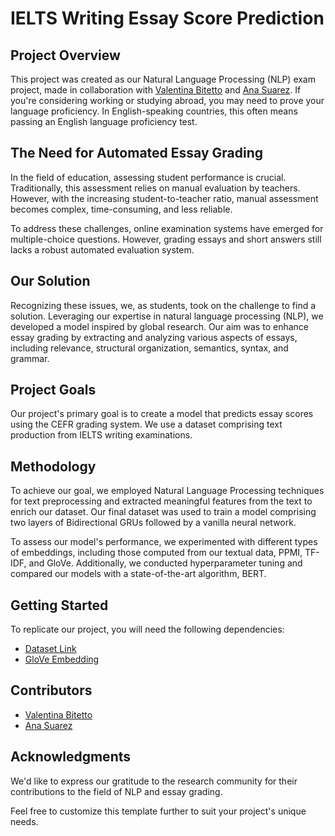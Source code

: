 # IELTS Writing Essay Score Prediction

## Project Overview

This project was created as our Natural Language Processing (NLP) exam project, made in collaboration with [Valentina Bitetto](https://github.com/valentinabitetto) and [Ana Suarez](https://github.com/Ana91119). If you're considering working or studying abroad, you may need to prove your language proficiency. In English-speaking countries, this often means passing an English language proficiency test.

## The Need for Automated Essay Grading

In the field of education, assessing student performance is crucial. Traditionally, this assessment relies on manual evaluation by teachers. However, with the increasing student-to-teacher ratio, manual assessment becomes complex, time-consuming, and less reliable.

To address these challenges, online examination systems have emerged for multiple-choice questions. However, grading essays and short answers still lacks a robust automated evaluation system.

## Our Solution

Recognizing these issues, we, as students, took on the challenge to find a solution. Leveraging our expertise in natural language processing (NLP), we developed a model inspired by global research. Our aim was to enhance essay grading by extracting and analyzing various aspects of essays, including relevance, structural organization, semantics, syntax, and grammar.

## Project Goals

Our project's primary goal is to create a model that predicts essay scores using the CEFR grading system. We use a dataset comprising text production from IELTS writing examinations.

## Methodology

To achieve our goal, we employed Natural Language Processing techniques for text preprocessing and extracted meaningful features from the text to enrich our dataset. Our final dataset was used to train a model comprising two layers of Bidirectional GRUs followed by a vanilla neural network.

To assess our model's performance, we experimented with different types of embeddings, including those computed from our textual data, PPMI, TF-IDF, and GloVe. Additionally, we conducted hyperparameter tuning and compared our models with a state-of-the-art algorithm, BERT.

## Getting Started

To replicate our project, you will need the following dependencies:

- [Dataset Link](https://www.kaggle.com/datasets/mazlumi/ielts-writing-scored-essays-dataset)
- [GloVe Embedding](https://drive.google.com/drive/folders/18DakChwcXiTXS-R6aeVZwow5F-s0ZSeB?usp=sharing](https://drive.google.com/drive/folders/12NuXjRZvx4lEq58CRrlGBXohKidRe5wX?usp=sharing))

## Contributors

- [Valentina Bitetto](https://github.com/valentinabitetto)
- [Ana Suarez](https://github.com/Ana91119)


## Acknowledgments

We'd like to express our gratitude to the research community for their contributions to the field of NLP and essay grading.

Feel free to customize this template further to suit your project's unique needs.
